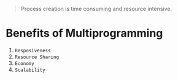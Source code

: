 > Process creation is time consuming and resource intensive.

# Benefits of Multiprogramming

1. `Resposiveness`
2. `Resource Sharing`
3. `Economy`
4. `Scalability`